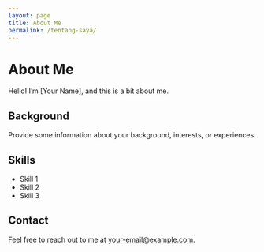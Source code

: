 ```yaml
---
layout: page
title: About Me
permalink: /tentang-saya/
---
```


# About Me

Hello! I’m [Your Name], and this is a bit about me.

## Background

Provide some information about your background, interests, or experiences.

## Skills

- Skill 1
- Skill 2
- Skill 3

## Contact

Feel free to reach out to me at [your-email@example.com](mailto:your-email@example.com).
